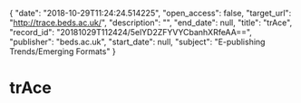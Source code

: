 {
  "date": "2018-10-29T11:24:24.514225", 
  "open_access": false, 
  "target_url": "http://trace.beds.ac.uk/", 
  "description": "", 
  "end_date": null, 
  "title": "trAce", 
  "record_id": "20181029T112424/5elYD2ZFYVYCbanhXRfeAA==", 
  "publisher": "beds.ac.uk", 
  "start_date": null, 
  "subject": "E-publishing Trends/Emerging Formats"
}

# trAce

